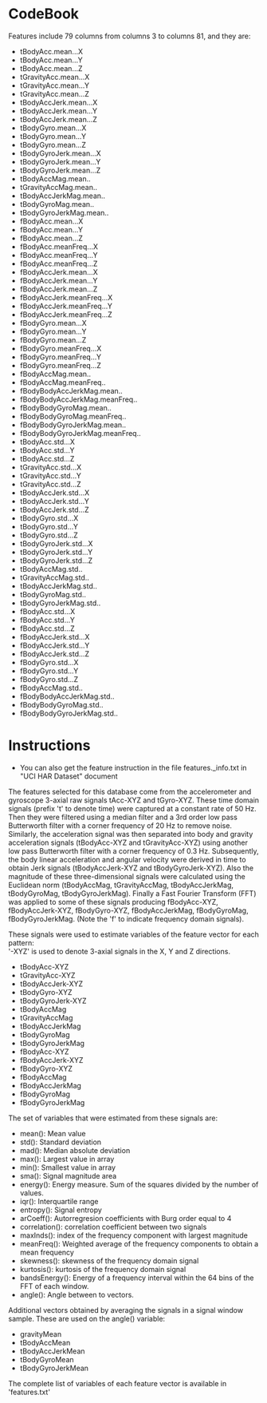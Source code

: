 CodeBook
=========
  Features include 79 columns from columns 3 to columns 81, and they are:
  
  * tBodyAcc.mean...X
  * tBodyAcc.mean...Y
  * tBodyAcc.mean...Z
  * tGravityAcc.mean...X
  * tGravityAcc.mean...Y
  * tGravityAcc.mean...Z
  * tBodyAccJerk.mean...X
  * tBodyAccJerk.mean...Y
  * tBodyAccJerk.mean...Z
  * tBodyGyro.mean...X
  * tBodyGyro.mean...Y
  * tBodyGyro.mean...Z
  * tBodyGyroJerk.mean...X
  * tBodyGyroJerk.mean...Y
  * tBodyGyroJerk.mean...Z
  * tBodyAccMag.mean..
  * tGravityAccMag.mean..
  * tBodyAccJerkMag.mean..
  * tBodyGyroMag.mean..	
  * tBodyGyroJerkMag.mean..	
  * fBodyAcc.mean...X	
  * fBodyAcc.mean...Y	
  * fBodyAcc.mean...Z	
  * fBodyAcc.meanFreq...X	
  * fBodyAcc.meanFreq...Y	
  * fBodyAcc.meanFreq...Z	
  * fBodyAccJerk.mean...X	
  * fBodyAccJerk.mean...Y	
  * fBodyAccJerk.mean...Z
  * fBodyAccJerk.meanFreq...X	
  * fBodyAccJerk.meanFreq...Y	
  * fBodyAccJerk.meanFreq...Z	
  * fBodyGyro.mean...X
  * fBodyGyro.mean...Y	
  * fBodyGyro.mean...Z	
  * fBodyGyro.meanFreq...X	
  * fBodyGyro.meanFreq...Y	
  * fBodyGyro.meanFreq...Z
  * fBodyAccMag.mean..
  * fBodyAccMag.meanFreq..
  * fBodyBodyAccJerkMag.mean..
  * fBodyBodyAccJerkMag.meanFreq..
  * fBodyBodyGyroMag.mean..	
  * fBodyBodyGyroMag.meanFreq..	
  * fBodyBodyGyroJerkMag.mean..	
  * fBodyBodyGyroJerkMag.meanFreq..	
  * tBodyAcc.std...X	
  * tBodyAcc.std...Y	
  * tBodyAcc.std...Z
  * tGravityAcc.std...X	
  * tGravityAcc.std...Y	
  * tGravityAcc.std...Z	
  * tBodyAccJerk.std...X	
  * tBodyAccJerk.std...Y
  * tBodyAccJerk.std...Z
  * tBodyGyro.std...X	
  * tBodyGyro.std...Y	
  * tBodyGyro.std...Z	
  * tBodyGyroJerk.std...X	
  * tBodyGyroJerk.std...Y	
  * tBodyGyroJerk.std...Z	
  * tBodyAccMag.std..	
  * tGravityAccMag.std..
  * tBodyAccJerkMag.std..	
  * tBodyGyroMag.std..
  * tBodyGyroJerkMag.std..
  * fBodyAcc.std...X	
  * fBodyAcc.std...Y	
  * fBodyAcc.std...Z	
  * fBodyAccJerk.std...X
  * fBodyAccJerk.std...Y
  * fBodyAccJerk.std...Z	
  * fBodyGyro.std...X	
  * fBodyGyro.std...Y	
  * fBodyGyro.std...Z	
  * fBodyAccMag.std..	
  * fBodyBodyAccJerkMag.std..
  * fBodyBodyGyroMag.std..
  * fBodyBodyGyroJerkMag.std..
  


Instructions
============
* You can also get the feature instruction in the file features._info.txt in "UCI HAR Dataset" document

The features selected for this database come from the accelerometer and gyroscope 3-axial raw signals tAcc-XYZ and tGyro-XYZ. These time domain signals (prefix 't' to denote time) were captured at a constant rate of 50 Hz. Then they were filtered using a median filter and a 3rd order low pass Butterworth filter with a corner frequency of 20 Hz to remove noise. Similarly, the acceleration signal was then separated into body and gravity acceleration signals (tBodyAcc-XYZ and tGravityAcc-XYZ) using another low pass Butterworth filter with a corner frequency of 0.3 Hz. 
Subsequently, the body linear acceleration and angular velocity were derived in time to obtain Jerk signals (tBodyAccJerk-XYZ and tBodyGyroJerk-XYZ). Also the magnitude of these three-dimensional signals were calculated using the Euclidean norm (tBodyAccMag, tGravityAccMag, tBodyAccJerkMag, tBodyGyroMag, tBodyGyroJerkMag). 
Finally a Fast Fourier Transform (FFT) was applied to some of these signals producing fBodyAcc-XYZ, fBodyAccJerk-XYZ, fBodyGyro-XYZ, fBodyAccJerkMag, fBodyGyroMag, fBodyGyroJerkMag. (Note the 'f' to indicate frequency domain signals). 

These signals were used to estimate variables of the feature vector for each pattern:  
'-XYZ' is used to denote 3-axial signals in the X, Y and Z directions.

 * tBodyAcc-XYZ
 * tGravityAcc-XYZ
 * tBodyAccJerk-XYZ
 * tBodyGyro-XYZ
 * tBodyGyroJerk-XYZ
 * tBodyAccMag
 * tGravityAccMag
 * tBodyAccJerkMag
 * tBodyGyroMag
 * tBodyGyroJerkMag
 * fBodyAcc-XYZ
 * fBodyAccJerk-XYZ
 * fBodyGyro-XYZ
 * fBodyAccMag
 * fBodyAccJerkMag
 * fBodyGyroMag
 * fBodyGyroJerkMag

The set of variables that were estimated from these signals are: 

* mean(): Mean value
* std(): Standard deviation
* mad(): Median absolute deviation 
* max(): Largest value in array
* min(): Smallest value in array
* sma(): Signal magnitude area
* energy(): Energy measure. Sum of the squares divided by the number of values. 
* iqr(): Interquartile range 
* entropy(): Signal entropy
* arCoeff(): Autorregresion coefficients with Burg order equal to 4
* correlation(): correlation coefficient between two signals
* maxInds(): index of the frequency component with largest magnitude
* meanFreq(): Weighted average of the frequency components to obtain a mean frequency
* skewness(): skewness of the frequency domain signal 
* kurtosis(): kurtosis of the frequency domain signal 
* bandsEnergy(): Energy of a frequency interval within the 64 bins of the FFT of each window.
* angle(): Angle between to vectors.

Additional vectors obtained by averaging the signals in a signal window sample. These are used on the angle() variable:

* gravityMean
* tBodyAccMean
* tBodyAccJerkMean
* tBodyGyroMean
* tBodyGyroJerkMean

The complete list of variables of each feature vector is available in 'features.txt'



  
  


